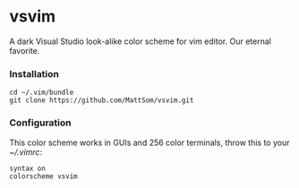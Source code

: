 # vsvim
A dark Visual Studio look-alike color scheme for vim editor. Our eternal favorite.

### Installation

    cd ~/.vim/bundle
    git clone https://github.com/MattSom/vsvim.git
    
    

### Configuration

This color scheme works in GUIs and 256 color terminals, throw this to your
_~/.vimrc_:

    syntax on
    colorscheme vsvim
